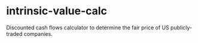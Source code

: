 # intrinsic-value-calc
Discounted cash flows calculator to determine the fair price of US publicly-traded companies.
